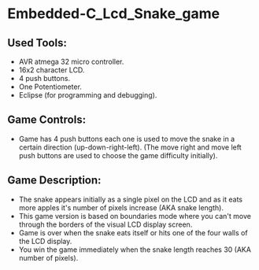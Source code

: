 # Embedded-C_Lcd_Snake_game
## Used Tools:
- AVR atmega 32 micro controller.
- 16x2 character LCD. 
- 4 push buttons.
- One Potentiometer.
- Eclipse (for programming and debugging).
## Game Controls:
- Game has 4 push buttons each one is used to move the snake in a certain direction (up-down-right-left).
(The move right and move left push buttons are used to  choose the game difficulty initially).

## Game Description:
- The snake appears initially as a single pixel on the LCD and as it eats more apples it's number of pixels increase (AKA snake length).
- This game version is based on boundaries mode where you can't move through the borders of the visual LCD display screen.
- Game is over when the snake eats itself or hits one of the four walls of the LCD display.
- You win the game immediately when the snake length reaches 30 (AKA number of pixels).
